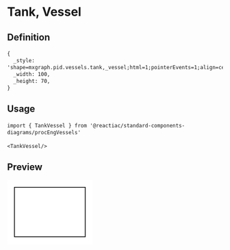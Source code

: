 # Tank, Vessel

## Definition

```
{
  _style: 'shape=mxgraph.pid.vessels.tank,_vessel;html=1;pointerEvents=1;align=center;verticalLabelPosition=bottom;verticalAlign=top;dashed=0;',
  _width: 100,
  _height: 70,
}
```

## Usage

```
import { TankVessel } from '@reactiac/standard-components-diagrams/procEngVessels'

<TankVessel/>
```

## Preview

<img src="./tank-vessel.png" width="200"/>
